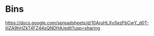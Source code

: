 # Bins

https://docs.google.com/spreadsheets/d/10AruHLXySezFbCwY_d0T-iIjZA9hHZkT4FZ44sQNDHA/edit?usp=sharing